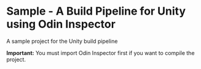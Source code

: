 # Sample - A Build Pipeline for Unity using Odin Inspector

A sample project for the Unity build pipeline

**Important:** You must import Odin Inspector first if you want to compile the project.